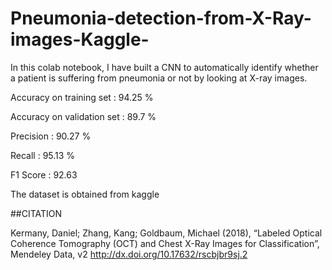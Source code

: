 # Pneumonia-detection-from-X-Ray-images-Kaggle-

In this colab notebook, I have built a CNN
to automatically identify whether a patient is suffering from pneumonia or not by looking at X-ray images. 

Accuracy on training set : 94.25 %

Accuracy on validation set : 89.7 %

Precision : 90.27 %

Recall : 95.13 %

F1 Score : 92.63 


The dataset is obtained from kaggle 







































##CITATION

Kermany, Daniel; Zhang, Kang; Goldbaum, Michael (2018), “Labeled Optical Coherence Tomography (OCT) and Chest X-Ray Images for Classification”, Mendeley Data, v2
http://dx.doi.org/10.17632/rscbjbr9sj.2
